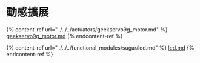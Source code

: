 # 動感擴展



{% content-ref url="../../../actuators/geekservo9g_motor.md" %}
[geekservo9g\_motor.md](../../../actuators/geekservo9g\_motor.md)
{% endcontent-ref %}

{% content-ref url="../../../functional_modules/sugar/led.md" %}
[led.md](../../../functional\_modules/sugar/led.md)
{% endcontent-ref %}
